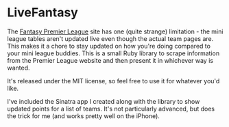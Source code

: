 # LiveFantasy

The [Fantasy Premier League](http:/fantasy.premierleague.com/) site has one (quite strange) limitation - the mini league tables aren't updated live even though the actual team pages are. This makes it a chore to stay updated on how you're doing compared to your mini league buddies. This is a small Ruby library to scrape information from the Premier League website and then present it in whichever way is wanted.

It's released under the MIT license, so feel free to use it for whatever you'd like.

I've included the Sinatra app I created along with the library to show updated points for a list of teams. It's not particularly advanced, but does the trick for me (and works pretty well on the iPhone).
